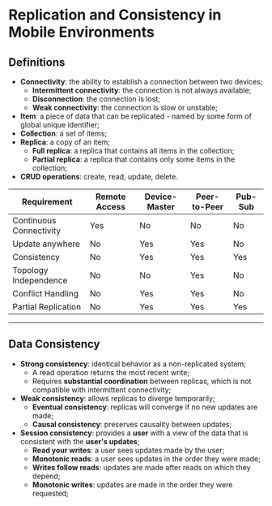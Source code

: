 # Replication and Consistency in Mobile Environments

## Definitions

* **Connectivity**: the ability to establish a connection between two devices;
  * **Intermittent connectivity**: the connection is not always available;
  * **Disconnection**: the connection is lost;
  * **Weak connectivity**: the connection is slow or unstable;
* **Item**: a piece of data that can be replicated - named by some form of global unique identifier;
* **Collection**: a set of items;
* **Replica**: a copy of an item;
  * **Full replica**: a replica that contains all items in the collection;
  * **Partial replica**: a replica that contains only some items in the collection;
* **CRUD operations**: create, read, update, delete.

| Requirement             | **Remote Access** | **Device-Master** | **Peer-to-Peer** | **Pub-Sub** |
| ----------------------- | ----------------- | ----------------- | ---------------- | ----------- |
| Continuous Connectivity | Yes               | No                | No               | No          |
| Update anywhere         | No                | Yes               | Yes              | No          |
| Consistency             | No                | Yes               | Yes              | Yes         |
| Topology Independence   | No                | No                | Yes              | No          |
| Conflict Handling       | No                | Yes               | Yes              | No          |
| Partial Replication     | No                | Yes               | Yes              | Yes         |

---

## Data Consistency

* **Strong consistency**: identical behavior as a non-replicated system;
  * A read operation returns the most recent write;
  * Requires **substantial coordination** between replicas, which is not compatible with intermittent connectivity;
* **Weak consistency**: allows replicas to diverge temporarily;
  * **Eventual consistency**: replicas will converge if no new updates are made;
  * **Causal consistency**: preserves causality between updates;
* **Session consistency**: provides a **user** with a view of the data that is consistent with the **user's updates**;
  * **Read your writes**: a user sees updates made by the user;
  * **Monotonic reads**: a user sees updates in the order they were made;
  * **Writes follow reads**: updates are made after reads on which they depend;
  * **Monotonic writes**: updates are made in the order they were requested;